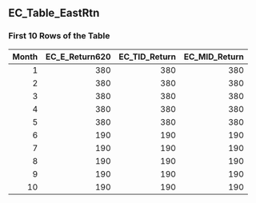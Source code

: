 ## EC_Table_EastRtn
### First 10 Rows of the Table
|   Month |   EC_E_Return620 |   EC_TID_Return |   EC_MID_Return |
|--------:|-----------------:|----------------:|----------------:|
|       1 |              380 |             380 |             380 |
|       2 |              380 |             380 |             380 |
|       3 |              380 |             380 |             380 |
|       4 |              380 |             380 |             380 |
|       5 |              380 |             380 |             380 |
|       6 |              190 |             190 |             190 |
|       7 |              190 |             190 |             190 |
|       8 |              190 |             190 |             190 |
|       9 |              190 |             190 |             190 |
|      10 |              190 |             190 |             190 |